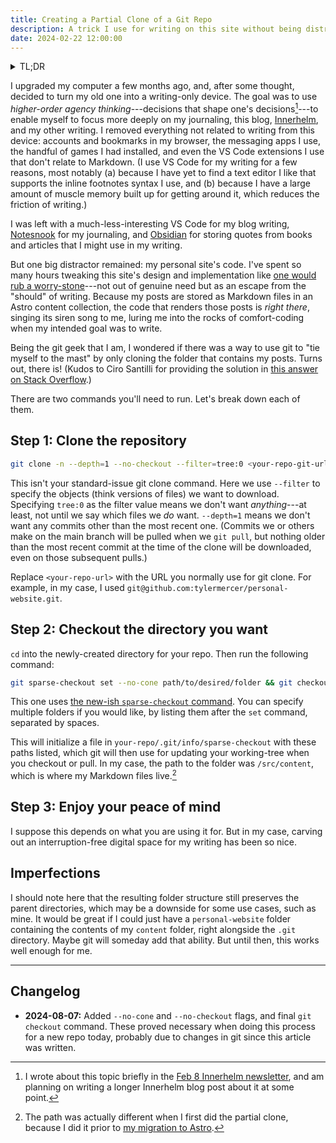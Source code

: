```yaml
---
title: Creating a Partial Clone of a Git Repo
description: A trick I use for writing on this site without being distracted by its code
date: 2024-02-22 12:00:00
---
```


<details>
<summary class="h4">TL;DR</summary>

```bash
git clone -n --depth=1 --no-checkout --filter=tree:0 <your-repo-git-url>
cd your-new-repo-folder
git sparse-checkout set --no-cone path/to/desired/folder
git checkout
```

</details>

I upgraded my computer a few months ago, and, after some thought, decided to
turn my old one into a writing-only device. The goal was to use _higher-order
agency thinking_---decisions that shape one's
decisions[^innerhelm]---to enable myself to focus more deeply on my journaling, this blog,
[Innerhelm](https://innerhelm.com), and my other writing. I removed everything
not related to writing from this device: accounts and bookmarks in my browser,
the messaging apps I use, the handful of games I had installed, and even the VS
Code extensions I use that don't relate to Markdown. (I use VS Code for my
writing for a few reasons, most notably (a) because I have yet to find a text
editor I like that supports the inline footnotes syntax I use, and (b) because I
have a large amount of muscle memory built up for getting around it, which
reduces the friction of writing.)

I was left with a much-less-interesting VS Code for my blog writing,
[Notesnook](https://notesnook.com/) for my journaling, and
[Obsidian](https://obsidian.md/) for storing quotes from books and articles that
I might use in my writing.

But one big distractor remained: my personal site's code. I've spent so many
hours tweaking this site's design and implementation like [one would rub a
worry-stone](https://ethanmarcotte.com/wrote/let-a-website-be-a-worry-stone/)---not
out of genuine need but as an escape from the "should" of writing. Because my
posts are stored as Markdown files in an Astro content collection, the code that
renders those posts is _right there_, singing its siren song to me, luring me
into the rocks of comfort-coding when my intended goal was to write.

Being the git geek that I am, I wondered if there was a way to use git to "tie
myself to the mast" by only cloning the folder that contains my posts. Turns
out, there is! (Kudos to Ciro Santilli for providing the solution in
[this answer on Stack Overflow](https://stackoverflow.com/a/52269934).)

There are two commands you'll need to run. Let's break down each of them.

## Step 1: Clone the repository

```bash
git clone -n --depth=1 --no-checkout --filter=tree:0 <your-repo-git-url>
```

This isn't your standard-issue git clone command. Here we use `--filter` to
specify the objects (think versions of files) we want to download. Specifying
`tree:0` as the filter value means we don't want _anything_---at least, not
until we say which files we _do_ want. `--depth=1` means we don't want any
commits other than the most recent one. (Commits we or others make on the main
branch will be pulled when we `git pull`, but nothing older than the most recent
commit at the time of the clone will be downloaded, even on those subsequent
pulls.)

Replace `<your-repo-url>` with the URL you normally use for git clone. For
example, in my case, I used
`git@github.com:tylermercer/personal-website.git`.

## Step 2: Checkout the directory you want

`cd` into the newly-created directory for your repo. Then run the following command:

```bash
git sparse-checkout set --no-cone path/to/desired/folder && git checkout
```

This one uses
[the new-ish `sparse-checkout` command](https://www.git-scm.com/docs/git-sparse-checkout).
You can specify multiple folders if you would like, by listing them after the
`set` command, separated by spaces.

This will initialize a file in `your-repo/.git/info/sparse-checkout` with these
paths listed, which git will then use for updating your working-tree when you
checkout or pull. In my case, the path to the folder was `/src/content`, which
is where my Markdown files live.[^different-before]

## Step 3: Enjoy your peace of mind

I suppose this depends on what you are using it for. But in my case, carving out
an interruption-free digital space for my writing has been so nice.

## Imperfections

I should note here that the resulting folder structure still preserves the
parent directories, which may be a downside for some use cases, such as mine. It
would be great if I could just have a `personal-website` folder containing the
contents of my `content` folder, right alongside the `.git` directory. Maybe git
will someday add that ability. But until then, this works well enough for me.

---

## Changelog

* **2024-08-07:** Added `--no-cone` and `--no-checkout` flags, and final `git checkout`
 command. These proved necessary when doing this process for a new repo today, probably due
 to changes in git since this article was written.

[^innerhelm]: I wrote about this topic briefly in the [Feb 8 Innerhelm newsletter](https://innerhelm.com/newsletters/frustration-optimism-and-identity/#higher-order-agency-thinking),
and am planning on writing a longer Innerhelm blog post about it at some
point.

[^different-before]: The path was actually different when I first
did the partial clone, because I did it prior to
[my migration to Astro](https://github.com/tylermercer/personal-website/pull/63).
